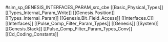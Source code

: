 #sim_sp_GENESIS_INTERFACES_PARAM_src_cbe
[[Basic_Physical_Types]]
[[Types_Internal_Param_Write]]
[[Genesis.Position]]
[[Types_Internal_Param]]
[[Genesis.Bit_Field_Access]]
[[Interfaces.C]]
[[Interfaces]]
[[Pulse_Comp_Filter_Param_Types]]
[[Genesis]]
[[System]]
[[Genesis.Stack]]
[[Pulse_Comp_Filter_Param_Types_Conv]]
[[Cd_Coding_Constants]]
